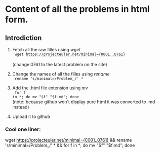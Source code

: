 # Content of all the problems in html form.

## Introdiction
1. Fetch all the raw filles using *wget* </br>
<code> wget https://projecteuler.net/minimal={0001..0761} </code>   
(change 0761 to the latest problem on the site)

2. Change the names of all the filles using *rename*  </br>
<code> rename 's/minimal=/Problem_/' * </code>

3. Add the .html file extension using *mv*  </br>
<code>  for f in *; do mv "$f" "$f.md"; done </code> </br>
(note: because github won't display pure html it was converted to .md instead)

4. Upload it to github </br>

### Cool one liner:
wget https://projecteuler.net/minimal={0001..0761} && rename 's/minimal=/Problem_/' * && for f in *; do mv "$f" "$f.md"; done 

